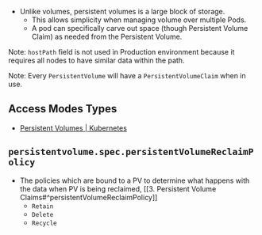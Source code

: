 - Unlike volumes, persistent volumes is a large block of storage.
	- This allows simplicity when managing volume over multiple Pods.
	- A pod can specifically carve out space (though Persistent Volume Claim) as needed from the Persistent Volume.

Note: `hostPath` field is not used in Production environment because it requires all nodes to have similar data within the path.

Note: Every `PersistentVolume` will have a `PersistentVolumeClaim` when in use.

## Access Modes Types
- [Persistent Volumes | Kubernetes](https://kubernetes.io/docs/concepts/storage/persistent-volumes/#access-modes)
## `persistentvolume.spec.persistentVolumeReclaimPolicy`
- The policies which are bound to a PV to determine what happens with the data when PV is being reclaimed, [[3. Persistent Volume Claims#^persistentVolumeReclaimPolicy]]
	- `Retain`
	- `Delete` 
	- `Recycle`